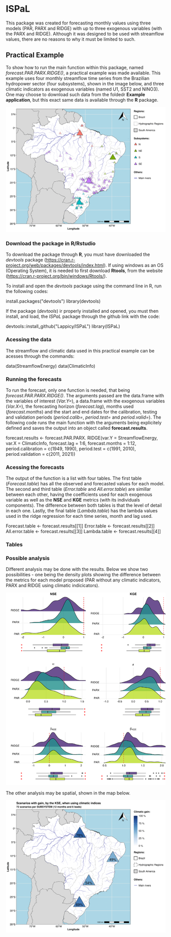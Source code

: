 # ISPaL

This package was created for forecasting monthly values using three models (PAR, PARX and RIDGE) with up to three exogenous variables (with the PARX and RIDGE). Although it was designed to be used with streamflow values, there are no reasons to why it must be limited to such.

## Practical Example

To show how to run the main function within this package, named *forecast.PAR.PARX.RIDGE()*, a practical example was made available. This example uses four monthly streamflow time series from the Brazilian hydropower sector (four subsystems), shown in the image below, and three climatic indicators as exogenous variables (named U1, SST2 and NINO3). One may choose to download such data from the foldedr **Example application**, but this exact same data is available through the **R** package.

![alt text](https://github.com/Lappicy/ISPaL/blob/main/Example%20application/Images%20created/Map%20subsistem%20centroid.png)

### Download the package in R/Rstudio

To download the package through **R**, you must have downloaded the *devtools* package (https://cran.r-project.org/web/packages/devtools/index.html). If using windows as an OS (Operating System), it is needed to first download **Rtools**, from the website (https://cran.r-project.org/bin/windows/Rtools/).

To install and open the *devtools* package using the command line in R, run the following codes:

  install.packages("devtools")
  library(devtools)

If the package (*devtools*) ir properly installed and opened, you must then install, and load, the *ISPaL* package through the github link with the code:

  devtools::install_github("Lappicy/ISPaL")
  library(ISPaL)

### Acessing the data

The streamflow and climatic data used in this practical example can be acesses through the commands:

  data(StreamflowEnergy)
  data(ClimaticInfo)

### Running the forecasts

To run the forecast, only one function is needed, that being *forecast.PAR.PARX.RIDGE()*. The arguments passed are the data.frame with the variables of interest (*Var.Y=*), a data.frame with the exogenous variables (*Var.X=*), the forecasting horizon (*forecast.lag*), months used (*forecast.months*) and the start and end dates for the calibration, testing and validation periods (*period.calib=*, *period.test=* and *period.valid=*). The following code runs the main function with the arguments being explicitely defined and saves the output into an object called **forecast.results**.

  forecast.results <-
    forecast.PAR.PARX. RIDGE(var.Y = StreamflowEnergy,
                            var.X = ClimaticInfo,
                            forecast.lag = 1:6,
                            forecast.months = 1:12,
                            period.calibration = c(1949, 1990),
                            period.test = c(1991, 2010),
                            period.validation = c(2011, 2021))

### Acessing the forecasts

The output of the function is a list with four tables. The first table (*Forecast.table*) has all the observed and forecasted values for each model. The second and third table (*Error.table* and *All.error.table*) are simillar between each other, having the coefficients used for each exogenous variable as well as the **NSE** and **KGE** metrics (with its individuals components). The difference between both tables is that the level of detail in each one. Lastly, the final table (*Lambda.table*) has the lambda values used in the ridge regression for each time series, month and lag used.

  Forecast.table <- forecast.results[[1]]
  Error.table <- forecast.results[[2]]
  All.error.table <- forecast.results[[3]]
  Lambda.table <- forecast.results[[4]]

 ### Tables 


 ### Possible analysis

 Different analysis may be done with the results. Below we show two possibilities - one being the density plots showing the difference between the metrics for each model proposed (PAR without any climatic indicators, PARX and RIDGE using climatic indicicators).

![alt text](https://github.com/Lappicy/ISPaL/blob/main/Example%20application/Images%20created/Climatic%20value%20density%20plot%20and%20boxplot.png)

 The other analysis may be spatial, shown in the map below.

 ![alt text](https://github.com/Lappicy/ISPaL/blob/main/Example%20application/Images%20created/Climatic%20gain%20SUBSYSTEM%20KGE.png)
